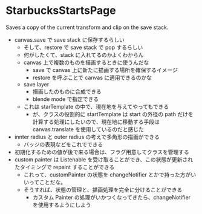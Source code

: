 # StarbucksStartsPage

Saves a copy of the current transform and clip on the save stack.

- canvas.save で save stack に保存するらしい
  - そして、restore で save stack で pop するらしい
  - 何がしたくて、stack に入れてるのかよくわからん
  - canvas 上で複数のものを描画するときに使うんだな
    - save で canvas 上に新たに描画する場所を確保するイメージ
    - restore を呼ぶことで canvas に適用できるのかな
  - save layer
    - 描画したのものに合成できる
    - blende mode で指定できる
  - これは starTemplate の中で、現在地を与えてやってもできる
    - が、クラスの役割的に startTemplate は start の外径の path だけを計算する処理にしたいので、現在地に移動する手段は canvas.translate を使用しているのだと感じた
- innter radius と outer radius の考えで多角形の描画ができる
  - バッジの表現などをこれでできる
- 初期化するための値が後で来る場合は、フラグ用意してクラスを管理する
- custom painter は Listenable を受け取ることができ、この状態が更新されたタイミングで repaint することができる
  - これって、customPainter の状態を changeNotifier とかで持った方がいいってことだな。
  - そうすれば、状態の管理と、描画処理を完全に分けることができる
    - カスタム Painter の処理がいかつくなってきたら、changeNotifier を使用するようにしよう
